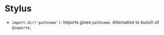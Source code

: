 Stylus
======

* `import-dir('pathname')`:
  Imports given `pathname`. Alternative to _bunch_ of `@import`s.

